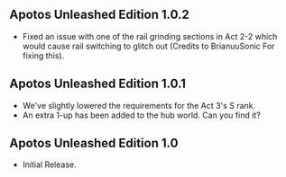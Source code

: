 ## Apotos Unleashed Edition 1.0.2

- Fixed an issue with one of the rail grinding sections in Act 2-2 which would cause rail switching to glitch out (Credits to BrianuuSonic For fixing this).


## Apotos Unleashed Edition 1.0.1

- We've slightly lowered the requirements for the Act 3's S rank.
- An extra 1-up has been added to the hub world. Can you find it?


## Apotos Unleashed Edition 1.0

- Initial Release.

